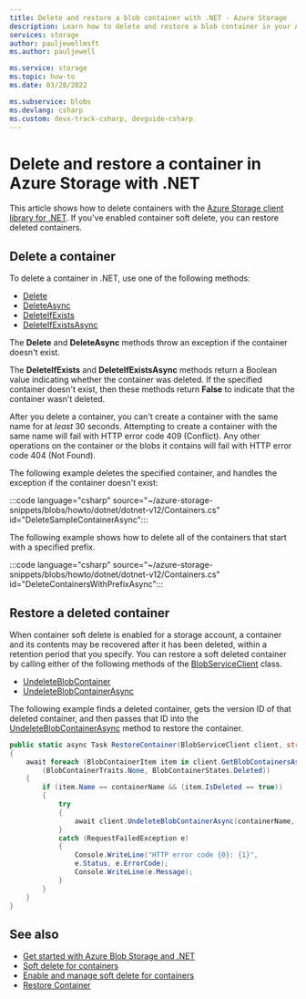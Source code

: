 ```yaml
---
title: Delete and restore a blob container with .NET - Azure Storage 
description: Learn how to delete and restore a blob container in your Azure Storage account using the .NET client library.
services: storage
author: pauljewellmsft
ms.author: pauljewell

ms.service: storage
ms.topic: how-to
ms.date: 03/28/2022

ms.subservice: blobs
ms.devlang: csharp
ms.custom: devx-track-csharp, devguide-csharp
---
```


# Delete and restore a container in Azure Storage with .NET

This article shows how to delete containers with the [Azure Storage client library for .NET](/dotnet/api/overview/azure/storage). If you've enabled container soft delete, you can restore deleted containers.

## Delete a container

To delete a container in .NET, use one of the following methods:

- [Delete](/dotnet/api/azure.storage.blobs.blobcontainerclient.delete)
- [DeleteAsync](/dotnet/api/azure.storage.blobs.blobcontainerclient.deleteasync)
- [DeleteIfExists](/dotnet/api/azure.storage.blobs.blobcontainerclient.deleteifexists)
- [DeleteIfExistsAsync](/dotnet/api/azure.storage.blobs.blobcontainerclient.deleteifexistsasync)

The **Delete** and **DeleteAsync** methods throw an exception if the container doesn't exist.

The **DeleteIfExists** and **DeleteIfExistsAsync** methods return a Boolean value indicating whether the container was deleted. If the specified container doesn't exist, then these methods return **False** to indicate that the container wasn't deleted.

After you delete a container, you can't create a container with the same name for at *least* 30 seconds. Attempting to create a container with the same name will fail with HTTP error code 409 (Conflict). Any other operations on the container or the blobs it contains will fail with HTTP error code 404 (Not Found).

The following example deletes the specified container, and handles the exception if the container doesn't exist:

:::code language="csharp" source="~/azure-storage-snippets/blobs/howto/dotnet/dotnet-v12/Containers.cs" id="DeleteSampleContainerAsync":::

The following example shows how to delete all of the containers that start with a specified prefix.

:::code language="csharp" source="~/azure-storage-snippets/blobs/howto/dotnet/dotnet-v12/Containers.cs" id="DeleteContainersWithPrefixAsync":::

## Restore a deleted container

When container soft delete is enabled for a storage account, a container and its contents may be recovered after it has been deleted, within a retention period that you specify. You can restore a soft deleted container by calling either of the following methods of the [BlobServiceClient](/dotnet/api/azure.storage.blobs.blobserviceclient) class.

- [UndeleteBlobContainer](/dotnet/api/azure.storage.blobs.blobserviceclient.undeleteblobcontainer)
- [UndeleteBlobContainerAsync](/dotnet/api/azure.storage.blobs.blobserviceclient.undeleteblobcontainerasync)

The following example finds a deleted container, gets the version ID of that deleted container, and then passes that ID into the [UndeleteBlobContainerAsync](/dotnet/api/azure.storage.blobs.blobserviceclient.undeleteblobcontainerasync) method to restore the container.

```csharp
public static async Task RestoreContainer(BlobServiceClient client, string containerName)
{
    await foreach (BlobContainerItem item in client.GetBlobContainersAsync
        (BlobContainerTraits.None, BlobContainerStates.Deleted))
    {
        if (item.Name == containerName && (item.IsDeleted == true))
        {
            try 
            { 
                await client.UndeleteBlobContainerAsync(containerName, item.VersionId);
            }
            catch (RequestFailedException e)
            {
                Console.WriteLine("HTTP error code {0}: {1}",
                e.Status, e.ErrorCode);
                Console.WriteLine(e.Message);
            }
        }
    }
}
```

## See also

- [Get started with Azure Blob Storage and .NET](storage-blob-dotnet-get-started.md)
- [Soft delete for containers](soft-delete-container-overview.md)
- [Enable and manage soft delete for containers](soft-delete-container-enable.md)
- [Restore Container](/en-us/rest/api/storageservices/restore-container)

